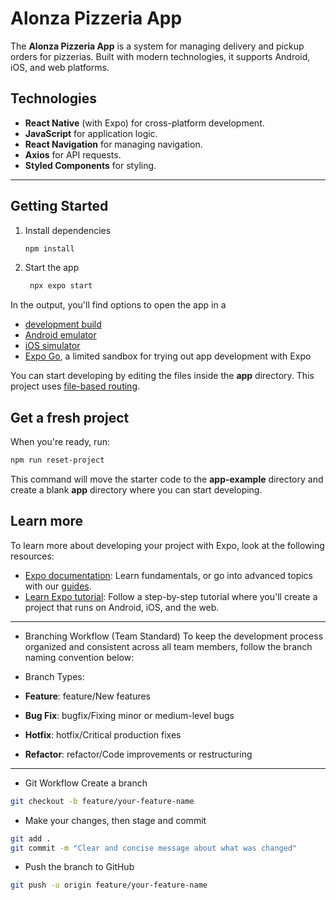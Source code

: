 # Alonza Pizzeria App

The **Alonza Pizzeria App** is a system for managing delivery and pickup orders for pizzerias. Built with modern technologies, it supports Android, iOS, and web platforms.

## Technologies

- **React Native** (with Expo) for cross-platform development.
- **JavaScript** for application logic.
- **React Navigation** for managing navigation.
- **Axios** for API requests.
- **Styled Components** for styling.

---

## Getting Started

1. Install dependencies

   ```bash
   npm install
   ```

2. Start the app

   ```bash
    npx expo start
   ```

In the output, you'll find options to open the app in a

- [development build](https://docs.expo.dev/develop/development-builds/introduction/)
- [Android emulator](https://docs.expo.dev/workflow/android-studio-emulator/)
- [iOS simulator](https://docs.expo.dev/workflow/ios-simulator/)
- [Expo Go](https://expo.dev/go), a limited sandbox for trying out app development with Expo

You can start developing by editing the files inside the **app** directory. This project uses [file-based routing](https://docs.expo.dev/router/introduction).

## Get a fresh project

When you're ready, run:

```bash
npm run reset-project
```

This command will move the starter code to the **app-example** directory and create a blank **app** directory where you can start developing.

## Learn more

To learn more about developing your project with Expo, look at the following resources:

- [Expo documentation](https://docs.expo.dev/): Learn fundamentals, or go into advanced topics with our [guides](https://docs.expo.dev/guides).
- [Learn Expo tutorial](https://docs.expo.dev/tutorial/introduction/): Follow a step-by-step tutorial where you'll create a project that runs on Android, iOS, and the web.

---

-  Branching Workflow (Team Standard)
To keep the development process organized and consistent across all team members, follow the branch naming convention below:

-  Branch Types:

- **Feature**:	feature/New features

- **Bug Fix**:	bugfix/Fixing minor or medium-level bugs

- **Hotfix**:	hotfix/Critical production fixes

- **Refactor**:	refactor/Code improvements or restructuring

---

-  Git Workflow
Create a branch

```bash
git checkout -b feature/your-feature-name
```

-  Make your changes, then stage and commit

```bash
git add .
git commit -m "Clear and concise message about what was changed"
```

-  Push the branch to GitHub

```bash
git push -u origin feature/your-feature-name
```
